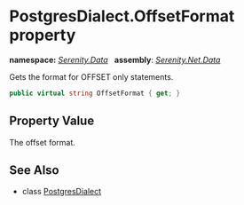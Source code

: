 # PostgresDialect.OffsetFormat property
**namespace:** *[Serenity.Data](../../README.md#serenity.data-namespace)*   **assembly**: *[Serenity.Net.Data](../../README.md)*

Gets the format for OFFSET only statements.

```csharp
public virtual string OffsetFormat { get; }
```

## Property Value

The offset format.

## See Also

* class [PostgresDialect](../PostgresDialect.md)